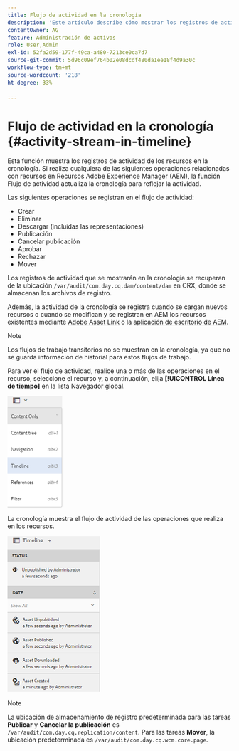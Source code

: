 ```yaml
---
title: Flujo de actividad en la cronología
description: 'Este artículo describe cómo mostrar los registros de actividad de los recursos en la cronología. '
contentOwner: AG
feature: Administración de activos
role: User,Admin
exl-id: 52fa2d59-177f-49ca-a480-7213ce0ca7d7
source-git-commit: 5d96c09ef764b02e08dcdf480da1ee18f4d9a30c
workflow-type: tm+mt
source-wordcount: '218'
ht-degree: 33%

---
```


# Flujo de actividad en la cronología {#activity-stream-in-timeline}

Esta función muestra los registros de actividad de los recursos en la cronología. Si realiza cualquiera de las siguientes operaciones relacionadas con recursos en Recursos Adobe Experience Manager (AEM), la función Flujo de actividad actualiza la cronología para reflejar la actividad.

Las siguientes operaciones se registran en el flujo de actividad:

* Crear
* Eliminar
* Descargar (incluidas las representaciones)
* Publicación
* Cancelar publicación
* Aprobar
* Rechazar
* Mover

Los registros de actividad que se mostrarán en la cronología se recuperan de la ubicación `/var/audit/com.day.cq.dam/content/dam` en CRX, donde se almacenan los archivos de registro. 

Además, la actividad de la cronología se registra cuando se cargan nuevos recursos o cuando se modifican y se registran en AEM los recursos existentes mediante [Adobe Asset Link](https://helpx.adobe.com/enterprise/admin-guide.html/enterprise/using/manage-assets-using-adobe-asset-link.ug.html) o la [aplicación de escritorio de AEM](https://experienceleague.adobe.com/docs/experience-manager-desktop-app/using/introduction.html).

>[!NOTE]
>
>Los flujos de trabajo transitorios no se muestran en la cronología, ya que no se guarda información de historial para estos flujos de trabajo.

Para ver el flujo de actividad, realice una o más de las operaciones en el recurso, seleccione el recurso y, a continuación, elija **[!UICONTROL Línea de tiempo]** en la lista Navegador global.

![línea de tiempo-3](assets/timeline-3.png)

La cronología muestra el flujo de actividad de las operaciones que realiza en los recursos.

![activity_stream](assets/activity_stream.png)

>[!NOTE]
>
>La ubicación de almacenamiento de registro predeterminada para las tareas **Publicar** y **Cancelar la publicación** es `/var/audit/com.day.cq.replication/content`. Para las tareas **Mover**, la ubicación predeterminada es `/var/audit/com.day.cq.wcm.core.page`.
